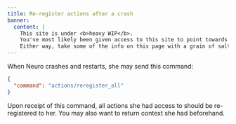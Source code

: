```yaml
---
title: Re-register actions after a crash
banner:
  content: |
    This site is under <b>heavy WIP</b>.
    You've most likely been given access to this site to point towards a concept, or something.
    Either way, take some of the info on this page with a grain of salt.
---
```


When Neuro crashes and restarts, she may send this command:

```json
{
  "command": "actions/reregister_all"
}
```

Upon receipt of this command, all actions she had access to should be re-registered to her. You may also want to return context she had beforehand. <!-- TODO: wait for Vedal's response -->
